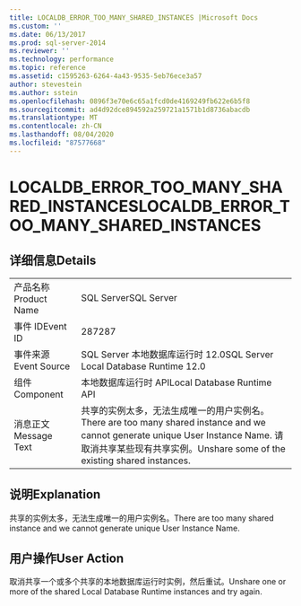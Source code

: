 ```yaml
---
title: LOCALDB_ERROR_TOO_MANY_SHARED_INSTANCES |Microsoft Docs
ms.custom: ''
ms.date: 06/13/2017
ms.prod: sql-server-2014
ms.reviewer: ''
ms.technology: performance
ms.topic: reference
ms.assetid: c1595263-6264-4a43-9535-5eb76ece3a57
author: stevestein
ms.author: sstein
ms.openlocfilehash: 0896f3e70e6c65a1fcd0de4169249fb622e6b5f8
ms.sourcegitcommit: ad4d92dce894592a259721a1571b1d8736abacdb
ms.translationtype: MT
ms.contentlocale: zh-CN
ms.lasthandoff: 08/04/2020
ms.locfileid: "87577668"
---
```

# <a name="localdb_error_too_many_shared_instances"></a><span data-ttu-id="d7d0d-102">LOCALDB_ERROR_TOO_MANY_SHARED_INSTANCES</span><span class="sxs-lookup"><span data-stu-id="d7d0d-102">LOCALDB_ERROR_TOO_MANY_SHARED_INSTANCES</span></span>
    
## <a name="details"></a><span data-ttu-id="d7d0d-103">详细信息</span><span class="sxs-lookup"><span data-stu-id="d7d0d-103">Details</span></span>  
  
|||  
|-|-|  
|<span data-ttu-id="d7d0d-104">产品名称</span><span class="sxs-lookup"><span data-stu-id="d7d0d-104">Product Name</span></span>|<span data-ttu-id="d7d0d-105">SQL Server</span><span class="sxs-lookup"><span data-stu-id="d7d0d-105">SQL Server</span></span>|  
|<span data-ttu-id="d7d0d-106">事件 ID</span><span class="sxs-lookup"><span data-stu-id="d7d0d-106">Event ID</span></span>|<span data-ttu-id="d7d0d-107">287</span><span class="sxs-lookup"><span data-stu-id="d7d0d-107">287</span></span>|  
|<span data-ttu-id="d7d0d-108">事件来源</span><span class="sxs-lookup"><span data-stu-id="d7d0d-108">Event Source</span></span>|<span data-ttu-id="d7d0d-109">SQL Server 本地数据库运行时 12.0</span><span class="sxs-lookup"><span data-stu-id="d7d0d-109">SQL Server Local Database Runtime 12.0</span></span>|  
|<span data-ttu-id="d7d0d-110">组件</span><span class="sxs-lookup"><span data-stu-id="d7d0d-110">Component</span></span>|<span data-ttu-id="d7d0d-111">本地数据库运行时 API</span><span class="sxs-lookup"><span data-stu-id="d7d0d-111">Local Database Runtime API</span></span>|  
|<span data-ttu-id="d7d0d-112">消息正文</span><span class="sxs-lookup"><span data-stu-id="d7d0d-112">Message Text</span></span>|<span data-ttu-id="d7d0d-113">共享的实例太多，无法生成唯一的用户实例名。</span><span class="sxs-lookup"><span data-stu-id="d7d0d-113">There are too many shared instance and we cannot generate unique User Instance Name.</span></span> <span data-ttu-id="d7d0d-114">请取消共享某些现有共享实例。</span><span class="sxs-lookup"><span data-stu-id="d7d0d-114">Unshare some of the existing shared instances.</span></span>|  
  
## <a name="explanation"></a><span data-ttu-id="d7d0d-115">说明</span><span class="sxs-lookup"><span data-stu-id="d7d0d-115">Explanation</span></span>  
 <span data-ttu-id="d7d0d-116">共享的实例太多，无法生成唯一的用户实例名。</span><span class="sxs-lookup"><span data-stu-id="d7d0d-116">There are too many shared instance and we cannot generate unique User Instance Name.</span></span>  
  
## <a name="user-action"></a><span data-ttu-id="d7d0d-117">用户操作</span><span class="sxs-lookup"><span data-stu-id="d7d0d-117">User Action</span></span>  
 <span data-ttu-id="d7d0d-118">取消共享一个或多个共享的本地数据库运行时实例，然后重试。</span><span class="sxs-lookup"><span data-stu-id="d7d0d-118">Unshare one or more of the shared Local Database Runtime instances and try again.</span></span>  
  
  
